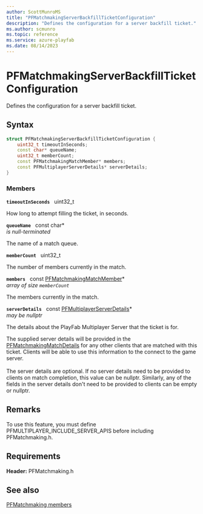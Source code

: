 ```yaml
---
author: ScottMunroMS
title: "PFMatchmakingServerBackfillTicketConfiguration"
description: "Defines the configuration for a server backfill ticket."
ms.author: scmunro
ms.topic: reference
ms.service: azure-playfab
ms.date: 08/14/2023
---
```


# PFMatchmakingServerBackfillTicketConfiguration  

Defines the configuration for a server backfill ticket.  

## Syntax  
  
```cpp
struct PFMatchmakingServerBackfillTicketConfiguration {  
    uint32_t timeoutInSeconds;  
    const char* queueName;  
    uint32_t memberCount;  
    const PFMatchmakingMatchMember* members;  
    const PFMultiplayerServerDetails* serverDetails;  
}  
```
  
### Members  
  
**`timeoutInSeconds`** &nbsp; uint32_t  
  
How long to attempt filling the ticket, in seconds.
  
**`queueName`** &nbsp; const char*  
*is null-terminated*  
  
The name of a match queue.
  
**`memberCount`** &nbsp; uint32_t  
  
The number of members currently in the match.
  
**`members`** &nbsp; const [PFMatchmakingMatchMember](pfmatchmakingmatchmember.md)*  
*array of size `memberCount`*  
  
The members currently in the match.
  
**`serverDetails`** &nbsp; const [PFMultiplayerServerDetails](pfmultiplayerserverdetails.md)*  
*may be nullptr*  
  
The details about the PlayFab Multiplayer Server that the ticket is for.
  
The supplied server details will be provided in the [PFMatchmakingMatchDetails](pfmatchmakingmatchdetails.md) for any other clients that are matched with this ticket. Clients will be able to use this information to the connect to the game server. <br /><br /> The server details are optional. If no server details need to be provided to clients on match completion, this value can be nullptr. Similarly, any of the fields in the server details don't need to be provided to clients can be empty or nullptr.
  
## Remarks  
  
To use this feature, you must define PFMULTIPLAYER_INCLUDE_SERVER_APIS before including PFMatchmaking.h.
  
## Requirements  
  
**Header:** PFMatchmaking.h
  
## See also  
[PFMatchmaking members](../pfmatchmaking_members.md)  

  
  
